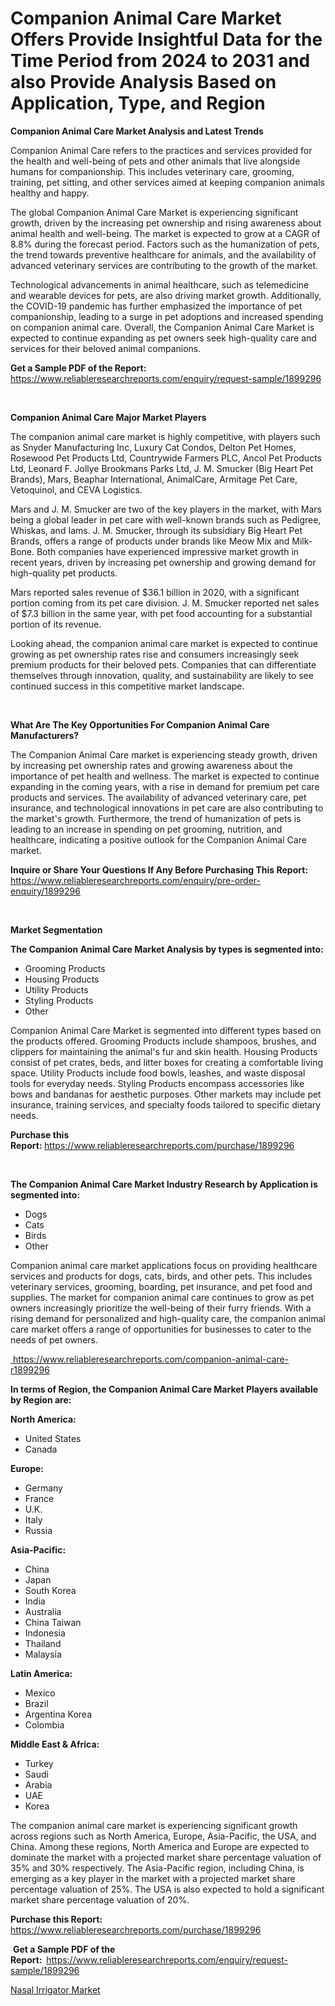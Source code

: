 <p><h1>Companion Animal Care Market Offers Provide Insightful Data for the Time Period from 2024 to 2031 and also Provide Analysis Based on Application, Type, and Region</h1></p><p><strong>Companion Animal Care Market Analysis and Latest Trends</strong></p>
<p><p>Companion Animal Care refers to the practices and services provided for the health and well-being of pets and other animals that live alongside humans for companionship. This includes veterinary care, grooming, training, pet sitting, and other services aimed at keeping companion animals healthy and happy.</p><p>The global Companion Animal Care Market is experiencing significant growth, driven by the increasing pet ownership and rising awareness about animal health and well-being. The market is expected to grow at a CAGR of 8.8% during the forecast period. Factors such as the humanization of pets, the trend towards preventive healthcare for animals, and the availability of advanced veterinary services are contributing to the growth of the market.</p><p>Technological advancements in animal healthcare, such as telemedicine and wearable devices for pets, are also driving market growth. Additionally, the COVID-19 pandemic has further emphasized the importance of pet companionship, leading to a surge in pet adoptions and increased spending on companion animal care. Overall, the Companion Animal Care Market is expected to continue expanding as pet owners seek high-quality care and services for their beloved animal companions.</p></p>
<p><strong>Get a Sample PDF of the Report:&nbsp;</strong> <a href="https://www.reliableresearchreports.com/enquiry/request-sample/1899296">https://www.reliableresearchreports.com/enquiry/request-sample/1899296</a></p>
<p>&nbsp;</p>
<p><strong>Companion Animal Care Major Market Players</strong></p>
<p><p>The companion animal care market is highly competitive, with players such as Snyder Manufacturing Inc, Luxury Cat Condos, Delton Pet Homes, Rosewood Pet Products Ltd, Countrywide Farmers PLC, Ancol Pet Products Ltd, Leonard F. Jollye Brookmans Parks Ltd, J. M. Smucker (Big Heart Pet Brands), Mars, Beaphar International, AnimalCare, Armitage Pet Care, Vetoquinol, and CEVA Logistics.</p><p>Mars and J. M. Smucker are two of the key players in the market, with Mars being a global leader in pet care with well-known brands such as Pedigree, Whiskas, and Iams. J. M. Smucker, through its subsidiary Big Heart Pet Brands, offers a range of products under brands like Meow Mix and Milk-Bone. Both companies have experienced impressive market growth in recent years, driven by increasing pet ownership and growing demand for high-quality pet products.</p><p>Mars reported sales revenue of $36.1 billion in 2020, with a significant portion coming from its pet care division. J. M. Smucker reported net sales of $7.3 billion in the same year, with pet food accounting for a substantial portion of its revenue.</p><p>Looking ahead, the companion animal care market is expected to continue growing as pet ownership rates rise and consumers increasingly seek premium products for their beloved pets. Companies that can differentiate themselves through innovation, quality, and sustainability are likely to see continued success in this competitive market landscape.</p></p>
<p>&nbsp;</p>
<p><strong>What Are The Key Opportunities For Companion Animal Care Manufacturers?</strong></p>
<p><p>The Companion Animal Care market is experiencing steady growth, driven by increasing pet ownership rates and growing awareness about the importance of pet health and wellness. The market is expected to continue expanding in the coming years, with a rise in demand for premium pet care products and services. The availability of advanced veterinary care, pet insurance, and technological innovations in pet care are also contributing to the market's growth. Furthermore, the trend of humanization of pets is leading to an increase in spending on pet grooming, nutrition, and healthcare, indicating a positive outlook for the Companion Animal Care market.</p></p>
<p><strong>Inquire or Share Your Questions If Any Before Purchasing This Report:</strong> <a href="https://www.reliableresearchreports.com/enquiry/pre-order-enquiry/1899296">https://www.reliableresearchreports.com/enquiry/pre-order-enquiry/1899296</a></p>
<p>&nbsp;</p>
<p><strong>Market Segmentation</strong></p>
<p><strong>The Companion Animal Care Market Analysis by types is segmented into:</strong></p>
<p><ul><li>Grooming Products</li><li>Housing Products</li><li>Utility Products</li><li>Styling Products</li><li>Other</li></ul></p>
<p><p>Companion Animal Care Market is segmented into different types based on the products offered. Grooming Products include shampoos, brushes, and clippers for maintaining the animal's fur and skin health. Housing Products consist of pet crates, beds, and litter boxes for creating a comfortable living space. Utility Products include food bowls, leashes, and waste disposal tools for everyday needs. Styling Products encompass accessories like bows and bandanas for aesthetic purposes. Other markets may include pet insurance, training services, and specialty foods tailored to specific dietary needs.</p></p>
<p><strong>Purchase this Report:&nbsp;</strong><a href="https://www.reliableresearchreports.com/purchase/1899296">https://www.reliableresearchreports.com/purchase/1899296</a></p>
<p>&nbsp;</p>
<p><strong>The Companion Animal Care Market Industry Research by Application is segmented into:</strong></p>
<p><ul><li>Dogs</li><li>Cats</li><li>Birds</li><li>Other</li></ul></p>
<p><p>Companion animal care market applications focus on providing healthcare services and products for dogs, cats, birds, and other pets. This includes veterinary services, grooming, boarding, pet insurance, and pet food and supplies. The market for companion animal care continues to grow as pet owners increasingly prioritize the well-being of their furry friends. With a rising demand for personalized and high-quality care, the companion animal care market offers a range of opportunities for businesses to cater to the needs of pet owners.</p></p>
<p><a href="https://www.reliableresearchreports.com/companion-animal-care-r1899296">&nbsp;https://www.reliableresearchreports.com/companion-animal-care-r1899296</a></p>
<p><strong>In terms of Region, the Companion Animal Care Market Players available by Region are:</strong></p>
<p>
    <p> <strong> North America: </strong>
        <ul>
            <li>United States</li>
            <li>Canada</li>
        </ul>
        </p> 
    <p> <strong> Europe: </strong>
        <ul>
            <li>Germany</li>
            <li>France</li>
            <li>U.K.</li>
            <li>Italy</li>
            <li>Russia</li>
        </ul>
        </p> 
    <p> <strong> Asia-Pacific: </strong>
        <ul>
            <li>China</li>
            <li>Japan</li>
            <li>South Korea</li>
            <li>India</li>
            <li>Australia</li>
            <li>China Taiwan</li>
            <li>Indonesia</li>
            <li>Thailand</li>
            <li>Malaysia</li>
        </ul>
        </p> 
    <p> <strong> Latin America: </strong>
        <ul>
            <li>Mexico</li>
            <li>Brazil</li>
            <li>Argentina Korea</li>
            <li>Colombia</li>
        </ul>
        </p> 
    <p> <strong> Middle East & Africa: </strong>
        <ul>
            <li>Turkey</li>
            <li>Saudi</li>
            <li>Arabia</li>
            <li>UAE</li>
            <li>Korea</li>
        </ul>
    </p>
    </p>
<p><p>The companion animal care market is experiencing significant growth across regions such as North America, Europe, Asia-Pacific, the USA, and China. Among these regions, North America and Europe are expected to dominate the market with a projected market share percentage valuation of 35% and 30% respectively. The Asia-Pacific region, including China, is emerging as a key player in the market with a projected market share percentage valuation of 25%. The USA is also expected to hold a significant market share percentage valuation of 20%.</p></p>
<p><strong>Purchase this Report: </strong><a href="https://www.reliableresearchreports.com/purchase/1899296">https://www.reliableresearchreports.com/purchase/1899296</a></p>
<p>&nbsp;<strong>Get a Sample PDF of the Report:&nbsp;&nbsp;</strong><a href="https://www.reliableresearchreports.com/enquiry/request-sample/1899296">https://www.reliableresearchreports.com/enquiry/request-sample/1899296</a></p>
<p><strong></strong></p>
<p><p><a href="https://view.publitas.com/reportprime-1/emerging-trends-in-nasal-irrigator-market-global-outlook-and-future-prospects-from-2024-2031/">Nasal Irrigator Market</a></p></p>